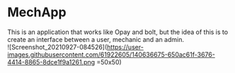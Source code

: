 # MechApp
This is an application that works like Opay and bolt, but the idea of this is to create an interface between a user, mechanic and an admin. 
<br>
![Screenshot_20210927-084526](https://user-images.githubusercontent.com/61922605/140636675-650ac61f-3676-4414-8865-8dce1f9a1261.png =50x50)
